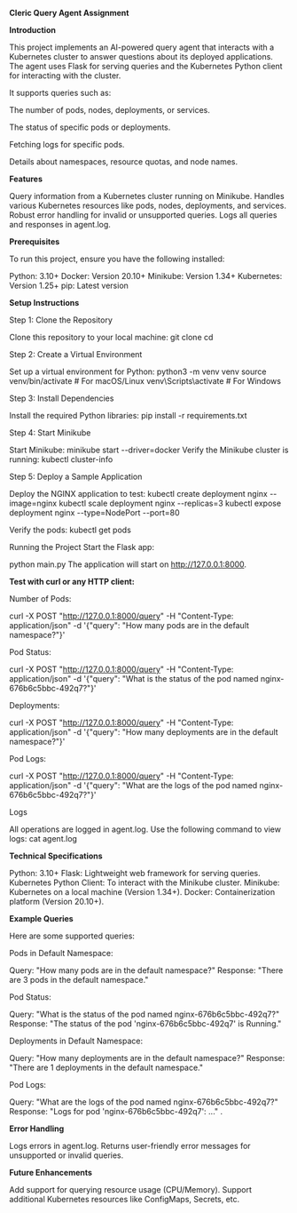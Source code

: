 **Cleric Query Agent Assignment**

**Introduction**

This project implements an AI-powered query agent that interacts with a Kubernetes cluster to answer questions about its deployed applications. The agent uses Flask for serving queries and the Kubernetes Python client for interacting with the cluster.

It supports queries such as:

The number of pods, nodes, deployments, or services.

The status of specific pods or deployments.

Fetching logs for specific pods.

Details about namespaces, resource quotas, and node names.

**Features**

Query information from a Kubernetes cluster running on Minikube.
Handles various Kubernetes resources like pods, nodes, deployments, and services.
Robust error handling for invalid or unsupported queries.
Logs all queries and responses in agent.log.

**Prerequisites**

To run this project, ensure you have the following installed:

Python: 3.10+
Docker: Version 20.10+
Minikube: Version 1.34+
Kubernetes: Version 1.25+
pip: Latest version

**Setup Instructions**

Step 1: Clone the Repository

Clone this repository to your local machine:
git clone <repository-url>
cd <repository-folder>

Step 2: Create a Virtual Environment

Set up a virtual environment for Python:
python3 -m venv venv
source venv/bin/activate  # For macOS/Linux
venv\Scripts\activate     # For Windows

Step 3: Install Dependencies

Install the required Python libraries:
pip install -r requirements.txt

Step 4: Start Minikube

Start Minikube:
minikube start --driver=docker
Verify the Minikube cluster is running:
kubectl cluster-info

Step 5: Deploy a Sample Application

Deploy the NGINX application to test:
kubectl create deployment nginx --image=nginx
kubectl scale deployment nginx --replicas=3
kubectl expose deployment nginx --type=NodePort --port=80


Verify the pods:
kubectl get pods

Running the Project
Start the Flask app:

python main.py
The application will start on http://127.0.0.1:8000.

**Test with curl or any HTTP client:**

Number of Pods:

curl -X POST "http://127.0.0.1:8000/query" -H "Content-Type: application/json" -d '{"query": "How many pods are in the default namespace?"}'

Pod Status:

curl -X POST "http://127.0.0.1:8000/query" -H "Content-Type: application/json" -d '{"query": "What is the status of the pod named nginx-676b6c5bbc-492q7?"}'

Deployments:

curl -X POST "http://127.0.0.1:8000/query" -H "Content-Type: application/json" -d '{"query": "How many deployments are in the default namespace?"}'

Pod Logs:

curl -X POST "http://127.0.0.1:8000/query" -H "Content-Type: application/json" -d '{"query": "What are the logs of the pod named nginx-676b6c5bbc-492q7?"}'

Logs

All operations are logged in agent.log. Use the following command to view logs:
cat agent.log

**Technical Specifications**

Python: 3.10+
Flask: Lightweight web framework for serving queries.
Kubernetes Python Client: To interact with the Minikube cluster.
Minikube: Kubernetes on a local machine (Version 1.34+).
Docker: Containerization platform (Version 20.10+).

**Example Queries**

Here are some supported queries:

Pods in Default Namespace:

Query: "How many pods are in the default namespace?"
Response: "There are 3 pods in the default namespace."

Pod Status:

Query: "What is the status of the pod named nginx-676b6c5bbc-492q7?"
Response: "The status of the pod 'nginx-676b6c5bbc-492q7' is Running."

Deployments in Default Namespace:

Query: "How many deployments are in the default namespace?"
Response: "There are 1 deployments in the default namespace."

Pod Logs:

Query: "What are the logs of the pod named nginx-676b6c5bbc-492q7?"
Response: "Logs for pod 'nginx-676b6c5bbc-492q7': ..." .

**Error Handling**

Logs errors in agent.log.
Returns user-friendly error messages for unsupported or invalid queries.

**Future Enhancements**

Add support for querying resource usage (CPU/Memory).
Support additional Kubernetes resources like ConfigMaps, Secrets, etc.

